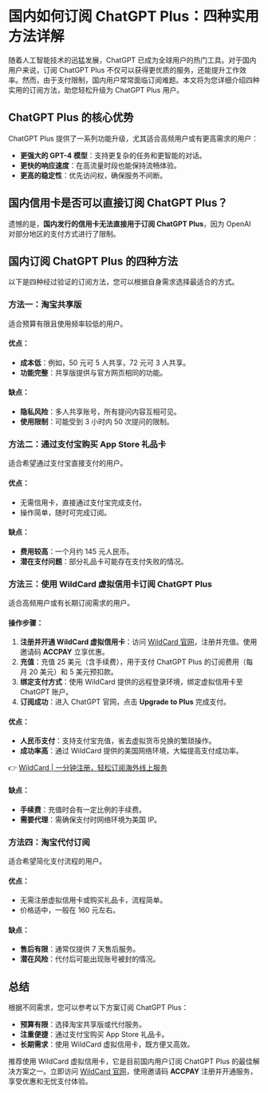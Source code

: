 # 国内如何订阅 ChatGPT Plus：四种实用方法详解

随着人工智能技术的迅猛发展，ChatGPT 已成为全球用户的热门工具。对于国内用户来说，订阅 ChatGPT Plus 不仅可以获得更优质的服务，还能提升工作效率。然而，由于支付限制，国内用户常常面临订阅难题。本文将为您详细介绍四种实用的订阅方法，助您轻松升级为 ChatGPT Plus 用户。

## ChatGPT Plus 的核心优势

ChatGPT Plus 提供了一系列功能升级，尤其适合高频用户或有更高需求的用户：

- **更强大的 GPT-4 模型**：支持更复杂的任务和更智能的对话。
- **更快的响应速度**：在高流量时段也能保持流畅体验。
- **更高的稳定性**：优先访问权，确保服务不间断。

## 国内信用卡是否可以直接订阅 ChatGPT Plus？

遗憾的是，**国内发行的信用卡无法直接用于订阅 ChatGPT Plus**，因为 OpenAI 对部分地区的支付方式进行了限制。

## 国内订阅 ChatGPT Plus 的四种方法

以下是四种经过验证的订阅方法，您可以根据自身需求选择最适合的方式。

### 方法一：淘宝共享版

适合预算有限且使用频率较低的用户。

#### 优点：
- **成本低**：例如，50 元可 5 人共享，72 元可 3 人共享。
- **功能完整**：共享版提供与官方网页相同的功能。

#### 缺点：
- **隐私风险**：多人共享账号，所有提问内容互相可见。
- **使用限制**：可能受到 3 小时内 50 次提问的限制。

### 方法二：通过支付宝购买 App Store 礼品卡

适合希望通过支付宝直接支付的用户。

#### 优点：
- 无需信用卡，直接通过支付宝完成支付。
- 操作简单，随时可完成订阅。

#### 缺点：
- **费用较高**：一个月约 145 元人民币。
- **潜在支付问题**：部分礼品卡可能存在支付失败的情况。

### 方法三：使用 WildCard 虚拟信用卡订阅 ChatGPT Plus

适合高频用户或有长期订阅需求的用户。

#### 操作步骤：
1. **注册并开通 WildCard 虚拟信用卡**：访问 [WildCard 官网](https://bbtdd.com/WildCard)，注册并充值。使用邀请码 **ACCPAY** 立享优惠。
2. **充值**：充值 25 美元（含手续费），用于支付 ChatGPT Plus 的订阅费用（每月 20 美元）和 5 美元预扣款。
3. **绑定支付方式**：使用 WildCard 提供的远程登录环境，绑定虚拟信用卡至 ChatGPT 账户。
4. **订阅成功**：进入 ChatGPT 官网，点击 **Upgrade to Plus** 完成支付。

#### 优点：
- **人民币支付**：支持支付宝充值，省去虚拟货币兑换的繁琐操作。
- **成功率高**：通过 WildCard 提供的美国网络环境，大幅提高支付成功率。

👉 [WildCard | 一分钟注册，轻松订阅海外线上服务](https://bbtdd.com/WildCard)

#### 缺点：
- **手续费**：充值时会有一定比例的手续费。
- **需要代理**：需确保支付时网络环境为美国 IP。

### 方法四：淘宝代付订阅

适合希望简化支付流程的用户。

#### 优点：
- 无需注册虚拟信用卡或购买礼品卡，流程简单。
- 价格适中，一般在 160 元左右。

#### 缺点：
- **售后有限**：通常仅提供 7 天售后服务。
- **潜在风险**：代付后可能出现账号被封的情况。

## 总结

根据不同需求，您可以参考以下方案订阅 ChatGPT Plus：

- **预算有限**：选择淘宝共享版或代付服务。
- **注重便捷**：通过支付宝购买 App Store 礼品卡。
- **长期需求**：使用 WildCard 虚拟信用卡，既方便又高效。

推荐使用 WildCard 虚拟信用卡，它是目前国内用户订阅 ChatGPT Plus 的最佳解决方案之一。立即访问 [WildCard 官网](https://bbtdd.com/WildCard)，使用邀请码 **ACCPAY** 注册并开通服务，享受优惠和无忧支付体验。